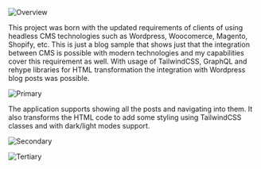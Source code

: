 ![Overview](/headless-wp-nextjs/1.jpg)

This project was born with the updated requirements of clients of using headless CMS technologies such as Wordpress, Woocomerce, Magento, Shopify, etc. This is just a blog sample that shows just that the integration between CMS is possible with modern technologies and my capabilities cover this requirement as well. With usage of TailwindCSS, GraphQL and rehype libraries for HTML transformation the integration with Wordpress blog posts was possible.

![Primary](/headless-wp-nextjs/2.jpg)

The application supports showing all the posts and navigating into them. It also transforms the HTML code to add some styling using TailwindCSS classes and with dark/light modes support.

![Secondary](/headless-wp-nextjs/3.jpg)

![Tertiary](/headless-wp-nextjs/4.jpg)
